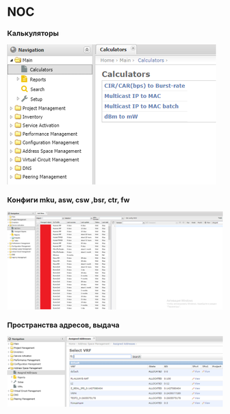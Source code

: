 # NOC

### Калькуляторы

![](../../.gitbook/assets/image%20%2830%29.png)

### Конфиги mku, asw, csw ,bsr, ctr, fw

![](../../.gitbook/assets/image%20%2826%29.png)

### Пространства адресов, выдача

![](../../.gitbook/assets/image%20%2839%29.png)





